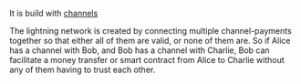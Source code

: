 It is build with [channels](docs/channels.md)

The lightning network is created by connecting multiple channel-payments together so that either all of them are valid, or none of them are.
So if Alice has a channel with Bob, and Bob has a channel with Charlie, Bob can facilitate a money transfer or smart contract from Alice to Charlie without any of them having to trust each other.
